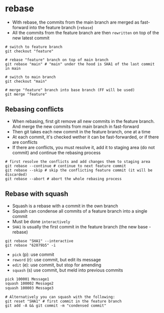 # rebase

- With rebase, the commits from the main branch are merged as fast-forward into the feature branch (`rebase`)
- All the commits from the feature branch are then `rewritten` on top of the new latest commit

```shell
# switch to feature branch
git checkout "feature"

# rebase "feature" branch on top of main branch
git rebase "main" # "main" under the hood is SHA1 of the last commit in main

# switch to main branch
git checkout "main"

# merge "feature" branch into base branch (FF will be used)
git merge "feature"
```

## Rebasing conflicts

- When rebasing, first git remove all new commits in the feature branch. And merge the new commits from main branch in fast-forward
- Then git takes each new commit in the feature branch, one at a time
- At each commit, it's checked wether it can be fast-forwarded, or if there are conflicts
- If there are conflicts, you must resolve it, add it to staging area (do not commit) and continue the rebasing process

```shell
# first resolve the conflicts and add changes them to staging area
git rebase --continue # continue to next feature commit
git rebase --skip # skip the conflicting feature commit (it will be discarded)
git rebase --abort # abort the whole rebasing process
```

## Rebase with squash

- Squash is a rebase with a commit in the own branch
- Squash can condense all commits of a feature branch into a single commit
- Must be done `interactively`
- `SHA1` is usually the first commit in the feature branch (the new base - rebase)

```shell
git rebase "SHA1" --interactive
git rebase "62079b5" -i
```

- `pick` (p): use commit
- `reword` (r): use commit, but edit its message
- `edit` (e): use commit, but stop for amending
- `squash` (s) use commit, but meld into previous commits

```txt
pick 100001 Message1
squash 100002 Message2
squash 100003 Message3
```

```shell
# Alternatively you can squash with the following:
git reset "SHA1" # first commit in the feature branch
git add -A && git commit -m "condensed commit"
```
